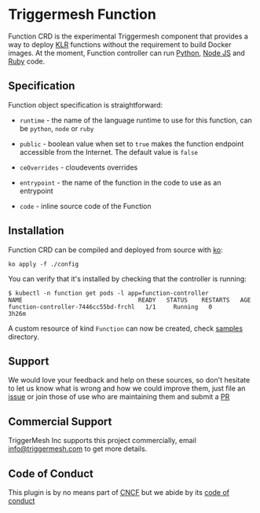 # Triggermesh Function

Function CRD is the experimental Triggermesh component that provides a way to
deploy [KLR](https://github.com/triggermesh/knative-lambda-runtime) functions
without the requirement to build Docker images. At the moment, Function
controller can run [Python](config/samples/python.yaml),
[Node JS](config/samples/nodejs.yaml) and [Ruby](config/samples/ruby.yaml) code.

## Specification

Function object specification is straightforward:

- `runtime` - the name of the language runtime to use for this function, can be
  `python`, `node` or `ruby`

- `public` - boolean value when set to `true` makes the function endpoint
  accessible from the Internet. The default value is `false`
  
- `ceOverrides` - cloudevents overrides

- `entrypoint` - the name of the function in the code to use as an entrypoint

- `code` - inline source code of the Function

## Installation

Function CRD can be compiled and deployed from source with
[ko](https://github.com/google/ko):

```
ko apply -f ./config
```

You can verify that it's installed by checking that the controller is running:

```
$ kubectl -n function get pods -l app=function-controller
NAME                                 READY   STATUS    RESTARTS   AGE
function-controller-7446cc55bd-frchl   1/1     Running   0          3h26m
```

A custom resource of kind `Function` can now be created, check
[samples](config/samples/) directory.

## Support

We would love your feedback and help on these sources, so don't hesitate to let
us know what is wrong and how we could improve them, just file an
[issue](https://github.com/triggermesh/function/issues/new) or join those of use
who are maintaining them and submit a
[PR](https://github.com/triggermesh/function/compare)

## Commercial Support

TriggerMesh Inc supports this project commercially, email info@triggermesh.com
to get more details.

## Code of Conduct

This plugin is by no means part of [CNCF](https://www.cncf.io/) but we abide by
its
[code of conduct](https://github.com/cncf/foundation/blob/master/code-of-conduct.md)

